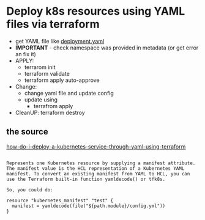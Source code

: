# Deploy k8s resources using YAML files via terraform 

- get YAML file like [deployment.yaml](/2.2./deployment.yaml)
- <b>IMPORTANT</b> - check namespace was provided in metadata (or get error an fix it)
- APPLY:
  - terrarom init
  - terraform validate
  - terraform apply auto-approve
- Change:
  - change yaml file and update config 
  - update using 
    - terrafrom apply
- CleanUP:  terraform destroy



## the source
[how-do-i-deploy-a-kubernetes-service-through-yaml-using-terraform](https://stackoverflow.com/questions/65212368/how-do-i-deploy-a-kubernetes-service-through-yaml-using-terraform)
<!-- 
https://stackoverflow.com/questions/65212368/how-do-i-deploy-a-kubernetes-service-through-yaml-using-terraform
 -->

```You can use kubernetes_manifest for that. Quoting from its docs:

Represents one Kubernetes resource by supplying a manifest attribute. The manifest value is the HCL representation of a Kubernetes YAML manifest. To convert an existing manifest from YAML to HCL, you can use the Terraform built-in function yamldecode() or tfk8s.

So, you could do:

resource "kubernetes_manifest" "test" {
  manifest = yamldecode(file("${path.module}/config.yml"))
}
```

